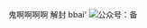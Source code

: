 鬼啊啊啊啊
解封
bbai'
![公众号：备](https://user-images.githubusercontent.com/84612976/119216596-1e277680-bb07-11eb-9a88-55885989920f.png)
